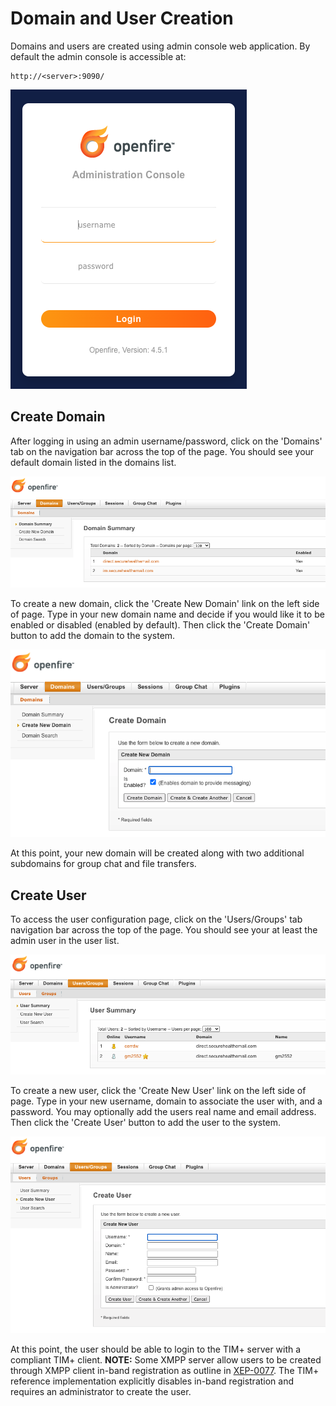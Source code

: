# Domain and User Creation

Domains and users are created using admin console web application.  By default the admin console is accessible at:

```
http://<server>:9090/
```

![AdminConsoleLogin](assets/AdminConsoleLogin.png)

## Create Domain

After logging in using an admin username/password, click on the 'Domains' tab on the navigation bar across the top of the page.  You should see your default domain listed in the domains list.

![DomainsHome](assets/DomainsHome.png)

To create a new domain, click the 'Create New Domain' link on the left side of page.  Type in your new domain name and decide if you would like it to be enabled or disabled (enabled by default).  Then click the 'Create Domain' button to add the domain to the system.

![CreateDomain](assets/CreateDomain.png)

At this point, your new domain will be created along with two additional subdomains for group chat and file transfers.

## Create User

To access the user configuration page, click on the 'Users/Groups' tab navigation bar across the top of the page.  You should see your at least the admin user in the user list.

![UsersHome](assets/UsersHome.png)

To create a new user, click the 'Create New User' link on the left side of page.  Type in your new username, domain to associate the user with, and a password.  You may optionally add the users real name and email address. Then click the 'Create User' button to add the user to the system.

![CreateUser](assets/CreateUser.png)

At this point, the user should be able to login to the TIM+ server with a compliant TIM+ client.  **NOTE:**  Some XMPP server allow users to be created through XMPP client in-band registration as outline in [XEP-0077](https://xmpp.org/extensions/xep-0077.html).  The TIM+ reference implementation explicitly disables in-band registration and requires an administrator to create the user.

